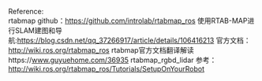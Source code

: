 Reference:  
rtabmap github：https://github.com/introlab/rtabmap_ros
使用RTAB-MAP进行SLAM建图和导航:https://blog.csdn.net/qq_37266917/article/details/106416213
官方文档：http://wiki.ros.org/rtabmap_ros
rtabmap官方文档翻译解读https://www.guyuehome.com/36935
rtabmap_rgbd_lidar 参考：http://wiki.ros.org/rtabmap_ros/Tutorials/SetupOnYourRobot
